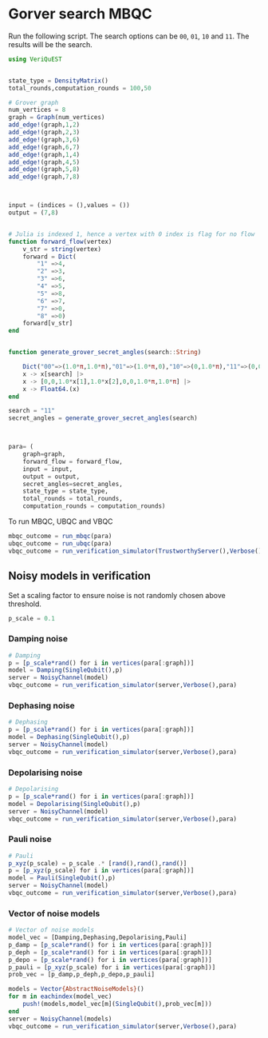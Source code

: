 # Gorver search MBQC

Run the following script. The search options can be `00`, `01`, `10` and `11`. The results will be the search.

```julia
using VeriQuEST


state_type = DensityMatrix()
total_rounds,computation_rounds = 100,50

# Grover graph
num_vertices = 8
graph = Graph(num_vertices)
add_edge!(graph,1,2)
add_edge!(graph,2,3)
add_edge!(graph,3,6)
add_edge!(graph,6,7)
add_edge!(graph,1,4)
add_edge!(graph,4,5)
add_edge!(graph,5,8)
add_edge!(graph,7,8)



input = (indices = (),values = ())
output = (7,8)


# Julia is indexed 1, hence a vertex with 0 index is flag for no flow
function forward_flow(vertex)
    v_str = string(vertex)
    forward = Dict(
        "1" =>4,
        "2" =>3,
        "3" =>6,
        "4" =>5,
        "5" =>8,
        "6" =>7,
        "7" =>0,
        "8" =>0)
    forward[v_str]
end


function generate_grover_secret_angles(search::String)

    Dict("00"=>(1.0*π,1.0*π),"01"=>(1.0*π,0),"10"=>(0,1.0*π),"11"=>(0,0)) |>
    x -> x[search] |>
    x -> [0,0,1.0*x[1],1.0*x[2],0,0,1.0*π,1.0*π] |>
    x -> Float64.(x)
end

search = "11"
secret_angles = generate_grover_secret_angles(search)



para= (
    graph=graph,
    forward_flow = forward_flow,
    input = input,
    output = output,
    secret_angles=secret_angles,
    state_type = state_type,
    total_rounds = total_rounds,
    computation_rounds = computation_rounds)
```
To run MBQC, UBQC and VBQC

```julia
mbqc_outcome = run_mbqc(para)
ubqc_outcome = run_ubqc(para)
vbqc_outcome = run_verification_simulator(TrustworthyServer(),Verbose(),para)
```

## Noisy models in verification

Set a scaling factor to ensure noise is not randomly chosen above threshold.

```julia
p_scale = 0.1
```

### Damping noise
```julia
# Damping
p = [p_scale*rand() for i in vertices(para[:graph])]
model = Damping(SingleQubit(),p)
server = NoisyChannel(model)
vbqc_outcome = run_verification_simulator(server,Verbose(),para)
```  

### Dephasing noise
```julia
# Dephasing
p = [p_scale*rand() for i in vertices(para[:graph])]
model = Dephasing(SingleQubit(),p)
server = NoisyChannel(model)
vbqc_outcome = run_verification_simulator(server,Verbose(),para)
```

### Depolarising noise
```julia
# Depolarising
p = [p_scale*rand() for i in vertices(para[:graph])]
model = Depolarising(SingleQubit(),p)
server = NoisyChannel(model)
vbqc_outcome = run_verification_simulator(server,Verbose(),para)
```

### Pauli noise
```julia
# Pauli
p_xyz(p_scale) = p_scale .* [rand(),rand(),rand()]
p = [p_xyz(p_scale) for i in vertices(para[:graph])]
model = Pauli(SingleQubit(),p)
server = NoisyChannel(model)
vbqc_outcome = run_verification_simulator(server,Verbose(),para)
```

### Vector of noise models

```julia
# Vector of noise models
model_vec = [Damping,Dephasing,Depolarising,Pauli]
p_damp = [p_scale*rand() for i in vertices(para[:graph])]
p_deph = [p_scale*rand() for i in vertices(para[:graph])]
p_depo = [p_scale*rand() for i in vertices(para[:graph])]
p_pauli = [p_xyz(p_scale) for i in vertices(para[:graph])]
prob_vec = [p_damp,p_deph,p_depo,p_pauli]

models = Vector{AbstractNoiseModels}()
for m in eachindex(model_vec)
    push!(models,model_vec[m](SingleQubit(),prob_vec[m]))
end
server = NoisyChannel(models)
vbqc_outcome = run_verification_simulator(server,Verbose(),para)
```
